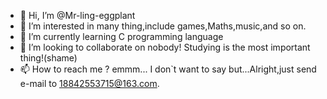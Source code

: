 - 👋 Hi, I’m @Mr-ling-eggplant
- 👀 I’m interested in many thing,include games,Maths,music,and so on.
- 🌱 I’m currently learning C programming language
- 💞️ I’m looking to collaborate on nobody! Studying is the most important thing!(shame)
- 📫 How to reach me ? emmm... I don`t want to say but...Alright,just send e-mail to 18842553715@163.com.

<!---
Mr-ling-eggplant/Mr-ling-eggplant is a ✨ special ✨ repository because its `README.md` (this file) appears on your GitHub profile.
You can click the Preview link to take a look at your changes.
--->
